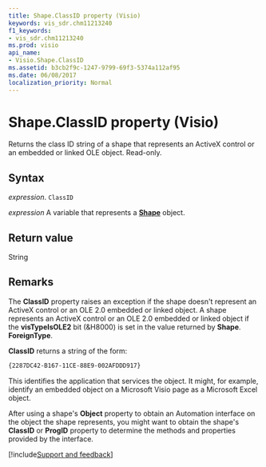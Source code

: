 ```yaml
---
title: Shape.ClassID property (Visio)
keywords: vis_sdr.chm11213240
f1_keywords:
- vis_sdr.chm11213240
ms.prod: visio
api_name:
- Visio.Shape.ClassID
ms.assetid: b3cb2f9c-1247-9799-69f3-5374a112af95
ms.date: 06/08/2017
localization_priority: Normal
---
```



# Shape.ClassID property (Visio)

Returns the class ID string of a shape that represents an ActiveX control or an embedded or linked OLE object. Read-only.


## Syntax

_expression_. `ClassID`

_expression_ A variable that represents a **[Shape](Visio.Shape.md)** object.


## Return value

String


## Remarks

The  **ClassID** property raises an exception if the shape doesn't represent an ActiveX control or an OLE 2.0 embedded or linked object. A shape represents an ActiveX control or an OLE 2.0 embedded or linked object if the **visTypeIsOLE2** bit (&H8000) is set in the value returned by **Shape**. **ForeignType**.

 **ClassID** returns a string of the form:




```vb
{2287DC42-B167-11CE-88E9-002AFDDD917}
```

This identifies the application that services the object. It might, for example, identify an embedded object on a Microsoft Visio page as a Microsoft Excel object.

After using a shape's  **Object** property to obtain an Automation interface on the object the shape represents, you might want to obtain the shape's **ClassID** or **ProgID** property to determine the methods and properties provided by the interface.

[!include[Support and feedback](~/includes/feedback-boilerplate.md)]